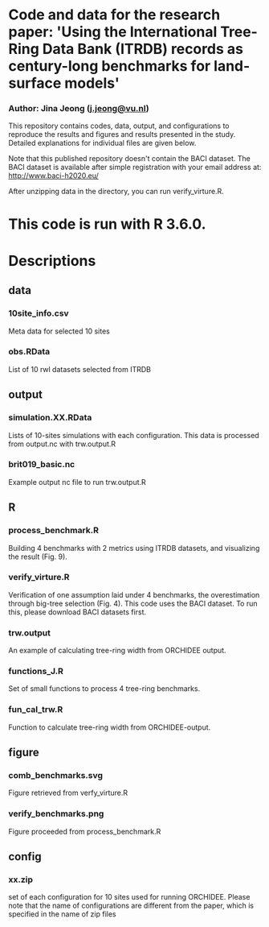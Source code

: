 # Code and data for the research paper: 'Using the International Tree-Ring Data Bank (ITRDB) records as century-long benchmarks for land-surface models'
### Author: Jina Jeong (j.jeong@vu.nl)

This repository contains codes, data, output, and configurations to reproduce the results and figures and results presented in the study. Detailed explanations for individual files are given below.

Note that this published repository doesn't contain the BACI dataset. The BACI dataset is available after simple registration with your email address at: http://www.baci-h2020.eu/

After unzipping data in the directory, you can run verify_virture.R.

#  This code is run with R 3.6.0. 

# Descriptions
## data
### 10site_info.csv
Meta data for selected 10 sites
### obs.RData
List of 10 rwl datasets selected from ITRDB

## output
### simulation.XX.RData
Lists of 10-sites simulations with each configuration. This data is processed from output.nc with trw.output.R
### brit019_basic.nc
Example output nc file to run trw.output.R

## R
### process_benchmark.R
Building 4 benchmarks with 2 metrics using ITRDB datasets, and visualizing the result (Fig. 9).
### verify_virture.R
Verification of one assumption laid under 4 benchmarks, the overestimation through big-tree selection (Fig. 4).
This code uses the BACI dataset. To run this, please download BACI datasets first.
### trw.output
An example of calculating tree-ring width from ORCHIDEE output. 
### functions_J.R
Set of small functions to process 4 tree-ring benchmarks.
### fun_cal_trw.R
Function to calculate tree-ring width from ORCHIDEE-output.

## figure
### comb_benchmarks.svg
Figure retrieved from verfy_virture.R
### verify_benchmarks.png
Figure proceeded from process_benchmark.R

## config
### xx.zip
set of each configuration for 10 sites used for running ORCHIDEE. Please note that the name of configurations are different from the paper, which is specified in the name of zip files
